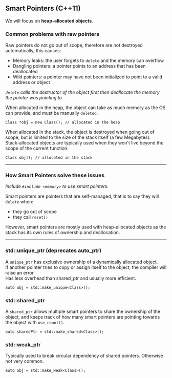 ## Smart Pointers (C++11)
We will focus on **heap-allocated objects**.

### Common problems with raw pointers
Raw pointers do not go out of scope, therefore are not destroyed automatically, this causes:
- Memory leaks: the user forgets to ``delete`` and the memory can overflow
- Dangling pointers: a pointer points to an address that has been deallocated
- Wild pointers: a pointer may have not been initialized to point to a valid address or object

*``delete`` calls the destructor of the object first then deallocate the memory the pointer was pointing to*

When allocated in the heap, the object can take as much memory as the OS can provide, and must be manually ``deleted``.
```
Class *obj = new Class(); // allocated in the heap
```

When allocated in the stack, the object is destroyed when going out of scope, but is limited to the size of the stack itself (a few Megabytes).
<br>Stack-allocated objects are typically used when they won't live beyond the scope of the current function.
```
Class obj(); // allocated in the stack
```
---
### How Smart Pointers solve these issues
*Include ``#include <memory>`` to use smart pointers.*

Smart pointers are pointers that are self-managed, that is to say they will ``delete`` when:
- they go out of scope
- they call ``reset()``

However, smart pointers are mostly used with heap-allocated objects as the stack has its own rules of ownership and deallocation.

---
### std::unique_ptr (deprecates auto_ptr)
A ``unique_ptr``  has exclusive ownership of a dynamically allocated object.
<br>If another pointer tries to copy or assign itself to the object, the compiler will raise an error.
<br>Has less overhead than shared_ptr and usually more efficient.

```
auto obj = std::make_unique<Class>();
```

### std::shared_ptr
A ``shared_ptr`` allows multiple smart pointers to share the ownership of the object, and keeps track of how many smart pointers are pointing towards the object with ``use_count()``.

```
auto sharedPtr = std::make_shared<Class>();
```

### std::weak_ptr
Typically used to break circular dependency of shared pointers. Otherwise not very common.

```
auto obj = std::make_weak<Class>();
```